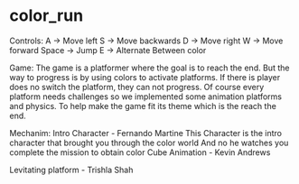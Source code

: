 # color_run
Controls:
A -> Move left
S -> Move backwards
D -> Move right
W -> Move forward
Space -> Jump
E -> Alternate Between color

Game:
The game is a platformer where the goal is to reach the end. But the
way to progress is by using colors to activate platforms. If there is player
does no switch the platform, they can not progress. Of course every platform
needs challenges so we implemented some animation platforms and physics. To 
help make the game fit its theme which is the reach the end.

Mechanim:
Intro Character - Fernando Martine
This Character is the intro character that brought you through the color world
And no he watches you complete the mission to obtain color
Cube Animation - Kevin Andrews

Levitating platform - Trishla Shah
